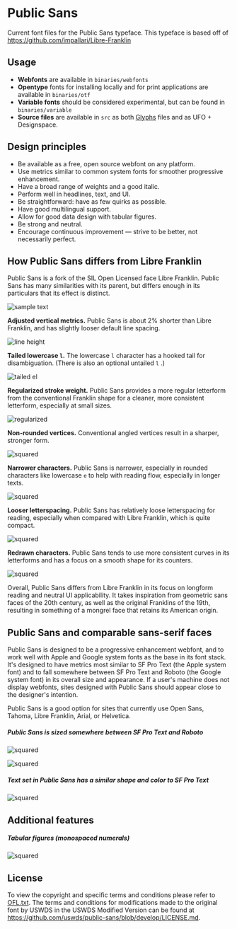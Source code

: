 # Public Sans

Current font files for the Public Sans typeface.
This typeface is based off of https://github.com/impallari/Libre-Franklin

## Usage

- **Webfonts** are available in `binaries/webfonts`
- **Opentype** fonts for installing locally and for print applications are available in `binaries/otf`
- **Variable fonts** should be considered experimental, but can be found in `binaries/variable`
- **Source files** are available in `src` as both [Glyphs](https://glyphsapp.com/) files and as UFO + Designspace.

## Design principles

- Be available as a free, open source webfont on any platform.
- Use metrics similar to common system fonts for smoother progressive enhancement.
- Have a broad range of weights and a good italic.
- Perform well in headlines, text, and UI.
- Be straightforward: have as few quirks as possible.
- Have good multilingual support.
- Allow for good data design with tabular figures.
- Be strong and neutral.
- Encourage continuous improvement — strive to be better, not necessarily perfect.

## How Public Sans differs from Libre Franklin

Public Sans is a fork of the SIL Open Licensed face Libre Franklin. Public Sans has many similarities with its parent, but differs enough in its particulars that its effect is distinct.

![sample text](https://raw.githubusercontent.com/uswds/public-sans/master/site/examples/public-sans-featured-images/public-overlay-libre-franklin.png)

**Adjusted vertical metrics.** Public Sans is about 2% shorter than Libre Franklin, and has slightly looser default line spacing.

![line height](https://raw.githubusercontent.com/uswds/public-sans/master/site/examples/public-sans-featured-images/public-v-lf-default-lh.png)

**Tailed lowercase `l`.** The lowercase `l` character has a hooked tail for disambiguation. (There is also an optional untailed `l` .)

![tailed el](https://raw.githubusercontent.com/uswds/public-sans/master/site/examples/public-sans-featured-images/public-v-lf-tailed-l.png)

**Regularized stroke weight.** Public Sans provides a more regular letterform from the conventional Franklin shape for a cleaner, more consistent letterform, especially at small sizes.

![regularized](https://raw.githubusercontent.com/uswds/public-sans/master/site/examples/public-sans-featured-images/public-v-lf-regularized-stroke-weight.png)

**Non-rounded vertices.** Conventional angled vertices result in a sharper, stronger form.

![squared](https://raw.githubusercontent.com/uswds/public-sans/master/site/examples/public-sans-featured-images/public-v-lf-squared-vertices.png)

**Narrower characters.** Public Sans is narrower, especially in rounded characters like lowercase `e` to help with reading flow, especially in longer texts.

![squared](https://raw.githubusercontent.com/uswds/public-sans/master/site/examples/public-sans-featured-images/public-v-lf-narrower-characters.png)

**Looser letterspacing.** Public Sans has relatively loose letterspacing for reading, especially when compared with Libre Franklin, which is quite compact.

![squared](https://raw.githubusercontent.com/uswds/public-sans/master/site/examples/public-sans-featured-images/public-v-lf-looser-spacing.png)

**Redrawn characters.** Public Sans tends to use more consistent curves in its letterforms and has a focus on a smooth shape for its counters.

![squared](https://raw.githubusercontent.com/uswds/public-sans/master/site/examples/public-sans-featured-images/public-v-lf-redrawn-characters.png)

Overall, Public Sans differs from Libre Franklin in its focus on longform reading and neutral UI applicability. It takes inspiration from geometric sans faces of the 20th century, as well as the original Franklins of the 19th, resulting in something of a mongrel face that retains its American origin.

## Public Sans and comparable sans-serif faces

Public Sans is designed to be a progressive enhancement webfont, and to work well with Apple and Google system fonts as the base in its font stack. It's designed to have metrics most similar to SF Pro Text (the Apple system font) and to fall somewhere between SF Pro Text and Roboto (the Google system font) in its overall size and appearance. If a user's machine does not display webfonts, sites designed with Public Sans should appear close to the designer's intention.

Public Sans is a good option for sites that currently use Open Sans, Tahoma, Libre Franklin, Arial, or Helvetica.

##### Public Sans is sized somewhere between SF Pro Text and Roboto

![squared](https://raw.githubusercontent.com/uswds/public-sans/master/site/examples/public-sans-featured-images/public-general-comparison.png)

![squared](https://raw.githubusercontent.com/uswds/public-sans/master/site/examples/public-sans-featured-images/public-system-overlay-comparison.png)

##### Text set in Public Sans has a similar shape and color to SF Pro Text

![squared](https://raw.githubusercontent.com/uswds/public-sans/master/site/examples/public-sans-featured-images/public-text-comparison.png)

## Additional features

##### Tabular figures (monospaced numerals)

![squared](https://raw.githubusercontent.com/uswds/public-sans/master/site/examples/public-sans-featured-images/public-numerals.png)

## License

To view the copyright and specific terms and conditions please refer to [OFL.txt](https://github.com/impallari/Libre-Franklin/blob/master/OFL.txt). The terms and conditions for modifications made to the original font by USWDS in the USWDS Modified Version can be found at https://github.com/uswds/public-sans/blob/develop/LICENSE.md.
